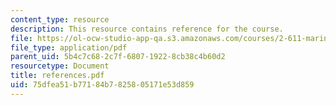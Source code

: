 ```yaml
---
content_type: resource
description: This resource contains reference for the course.
file: https://ol-ocw-studio-app-qa.s3.amazonaws.com/courses/2-611-marine-power-and-propulsion-fall-2006/75dfea51b77184b7825805171e53d859_references.pdf
file_type: application/pdf
parent_uid: 5b4c7c68-2c7f-6807-1922-8cb38c4b60d2
resourcetype: Document
title: references.pdf
uid: 75dfea51-b771-84b7-8258-05171e53d859
---
```

